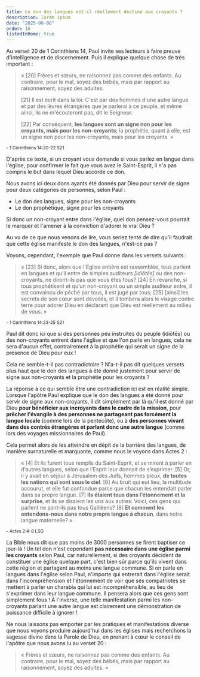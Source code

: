 ```yaml
---
title: Le don des langues est-il réellement destiné aux croyants ?
description: loram ipsum
date: "2025-06-08"
order: 16
listedInHome: true
---
```


Au verset 20 de 1 Corinthiens 14, Paul invite ses lecteurs à faire preuve d'intelligence et de discernement. Puis il explique quelque chose de très important :

>  « [20] Frères et sœurs, ne raisonnez pas comme des enfants. Au contraire, pour le mal, soyez des bébés, mais par rapport au raisonnement, soyez des adultes.
>
> [21] Il est écrit dans la loi: C'est par des hommes d'une autre langue et par des lèvres étrangères que je parlerai à ce peuple, et même ainsi, ils ne m'écouteront pas, dit le Seigneur.
>
> [22] Par conséquent, **les langues sont un signe non pour les croyants, mais pour les non-croyants**; la prophétie, quant à elle, est un signe non pour les non-croyants, mais pour les croyants. »

<small>- 1 Corinthiens 14:20-22 S21</small>

D'après ce texte, si un croyant vous demande si vous parlez en langue dans l'église, pour confirmer le fait que vous avez le Saint-Esprit, il n'a pas compris le but dans lequel Dieu accorde ce don.

Nous avons ici deux dons ayants été donnés par Dieu pour servir de signe pour deux catégories de personnes, selon Paul :

- Le don des langues, signe pour les non-croyants
- Le don prophétique, signe pour les croyants

Si donc un non-croyant entre dans l'église, quel don pensez-vous pourrait le marquer et l'amener à la conviction d'adorer le vrai Dieu ?

Au vu de ce que nous venons de lire, vous seriez tenté de dire qu'il faudrait que cette église manifeste le don des langues, n'est-ce pas ?

Voyons, cependant, l'exemple que Paul donne dans les versets suivants :

> « [23] Si donc, alors que l'Eglise entière est rassemblée, tous parlent en langues et qu’il entre de simples auditeurs *[idiōtēs]* ou des non-croyants, ne diront-ils pas que vous êtes fous? [24] En revanche, si tous prophétisent et qu’un non-croyant ou un simple auditeur entre, il est convaincu de péché par tous, il est jugé par tous; [25] [ainsi] les secrets de son cœur sont dévoilés, et il tombera alors le visage contre terre pour adorer Dieu en déclarant que Dieu est réellement au milieu de vous. »

<small>- 1 Corinthiens 14:23-25 S21</small>

Paul dit donc ici que si des personnes peu instruites du peuple (idiōtēs) ou des non-croyants entrent dans l'église et que l'on parle en langues, cela ne sera d'aucun effet, contrairement à la prophétie qui serait un signe de la présence de Dieu pour eux !

Cela ne semble-t-il pas contradictoire ? N'a-t-il pas dit quelques versets plus haut que le don des langues à été donné justement pour servir de signe aux non-croyants et la prophétie pour les croyants ?

La réponse à ce qui semble être une contradiction ici est en réalité simple. Lorsque l'apôtre Paul explique que le don des langues a été donné pour servir de signe aux non-croyants, il dit simplement par là qu'il est donné par Dieu **pour bénéficier aux incroyants dans le cadre de la mission**, pour **prêcher l'évangile à des personnes ne partageant pas forcément la langue locale** (comme lors de la pentecôte), ou à **des personnes vivant dans des contrés étrangères et parlant donc une autre langue** (comme lors des voyages missionnaires de Paul).

Cela permet alors de les atteindre en dépit de la barrière des langues, de manière surnaturelle et marquante, comme nous le voyons dans Actes 2 :

> « [4] Et ils furent tous remplis du Saint-Esprit, et se mirent à parler en d’autres langues, selon que l’Esprit leur donnait de s’exprimer. [5] Or, il y avait en séjour à Jérusalem des Juifs, hommes pieux, **de toutes les nations qui sont sous le ciel**. [6] Au bruit qui eut lieu, la multitude accourut, et elle fut confondue parce que chacun les entendait parler dans sa propre langue. [7] **Ils étaient tous dans l’étonnement et la surprise**, et ils se disaient les uns aux autres: Voici, ces gens qui parlent ne sont-ils pas tous Galiléens? [8] **Et comment les entendons-nous dans notre propre langue à chacun**, dans notre langue maternelle? »

<small>- Actes 2:4-8 LSG</small>

La Bible nous dit que pas moins de 3000 personnes se firent baptiser ce jour-là ! Un tel don n'est cependant **pas nécessaire dans une église parmi les croyants** selon Paul, car naturellement, si des croyants décident de constituer une église quelque part, c'est bien sûr parce qu'ils vivent dans cette région et partagent au moins une langue commune. Si on parle en langues dans l'église selon Paul, n'importe qui entrerait dans l'église serait dans l'incompréhension et l'étonnement de voir que ses compatriotes se mettent à parler un charabia qui lui est incompréhensible, au lieu de s'exprimer dans leur langue commune. Il pensera alors que ces gens sont simplement fous ! À l'inverse, une telle manifestation parmi les non-croyants parlant une autre langue est clairement une démonstration de puissance difficile à ignorer !

Ne nous laissons pas emporter par les pratiques et manifestations diverse que nous voyons produire aujourd'hui dans les églises mais recherchons la sagesse divine dans la Parole de Dieu, en prenant à cœur le conseil de l'apôtre que nous avons lu au verset 20 :

> « Frères et sœurs, ne raisonnez pas comme des enfants. Au contraire, pour le mal, soyez des bébés, mais par rapport au raisonnement, soyez des adultes. »